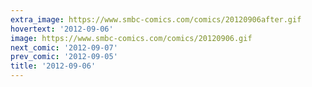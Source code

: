 ```yaml
---
extra_image: https://www.smbc-comics.com/comics/20120906after.gif
hovertext: '2012-09-06'
image: https://www.smbc-comics.com/comics/20120906.gif
next_comic: '2012-09-07'
prev_comic: '2012-09-05'
title: '2012-09-06'
---
```


